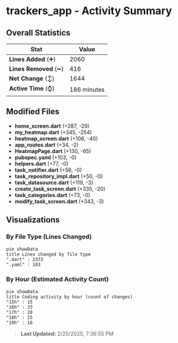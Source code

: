 # trackers_app - Activity Summary 

## Overall Statistics

| Stat                   | Value                                                             |
| ---------------------- | ----------------------------------------------------------------- |
| **Lines Added** (➕)   | 2060                                          |
| **Lines Removed** (➖) | 416                                        |
| **Net Change** (↕)    | 1644                |
| **Active Time** (⌚)   | 186 minutes |


## Modified Files
- **home_screen.dart** (+287, -29)
- **my_heatmap.dart** (+345, -254)
- **heatmap_screen.dart** (+108, -40)
- **app_routes.dart** (+34, -2)
- **HeatmapPage.dart** (+130, -65)
- **pubspec.yaml** (+103, -0)
- **helpers.dart** (+77, -0)
- **task_notifier.dart** (+56, -0)
- **task_repository_impl.dart** (+50, -0)
- **task_datasource.dart** (+119, -3)
- **create_task_screen.dart** (+335, -20)
- **task_categories.dart** (+73, -0)
- **modify_task_screen.dart** (+343, -3)

## Visualizations

### By File Type (Lines Changed)

```mermaid
pie showData
title Lines changed by file type
".dart" : 2373
".yaml" : 103
```

### By Hour (Estimated Activity Count)

```mermaid
pie showData
title Coding activity by hour (count of changes)
"15h" : 15
"16h" : 33
"17h" : 28
"18h" : 25
"19h" : 16
```


> **Last Updated:** 2/25/2025, 7:36:55 PM